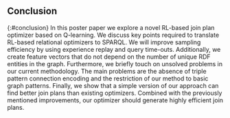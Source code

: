 ## Conclusion
{:#conclusion}
In this poster paper we explore a novel RL-based join plan optimizer based on Q-learning. We discuss key points required to translate RL-based relational optimizers to SPARQL. 
We will improve sampling efficiency by using experience replay and query time-outs. Additionally, we create feature vectors that do not depend on the number of unique RDF entities in the graph. 
Furthermore, we briefly touch on unsolved problems in our current methodology. The main problems are the absence of triple pattern connection encoding and the restriction of our method to basic graph patterns. 
Finally, we show that a simple version of our approach can find better join plans than existing optimizers. Combined with the previously mentioned improvements, our optimizer should generate highly efficient join plans.
